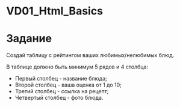# VD01_Html_Basics

 # Задание

Создай таблицу с рейтингом ваших любимых/нелюбимых блюд. 

В таблице должно быть минимум 5 рядов и 4 столбца: 
- Первый столбец - название блюда;
- Второй столбец - ваша оценка от 1 до 10;
- Третий столбец - ссылка на рецепт;
- Четвертый столбец - фото блюда.
 
